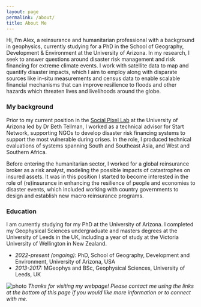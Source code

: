 ```yaml
---
layout: page
permalink: /about/
title: About Me
---
```


Hi, I’m Alex, a reinsurance and humanitarian professional with a background in geophysics, currently studying for a PhD in the School of Geography, Development & Environment at the University of Arizona. In my research, I seek to answer questions around disaster risk management and risk financing for extreme climate events. I work with satellite data to map and quantify disaster impacts, which I aim to employ along with disparate sources like in-situ measurements and census data to enable scalable financial mechanisms that can improve resilience to floods and other hazards which threaten lives and livelihoods around the globe.

### My background

Prior to my current position in the [Social Pixel Lab](https://beth-tellman.github.io/) at the University of Arizona led by Dr Beth Tellman, I worked as a technical advisor for Start Network, supporting NGOs to develop disaster risk financing systems to support the most vulnerable during crises. In the role, I produced technical evaluations of systems spanning South and Southeast Asia, and West and Southern Africa. 

Before entering the humanitarian sector, I worked for a global reinsurance broker as a risk analyst, modeling the possible impacts of catastrophes on insured assets. It was in this position I started to become interested in the role of (re)insurance in enhancing the resilience of people and economies to disaster events, which included working with country governments to design and establish new macro reinsurance programs.

### Education

I am currently studying for my PhD at the University of Arizona. I completed my Geophysical Sciences undergraduate and masters degrees at the University of Leeds in the UK, including a year of study at the Victoria University of Wellington in New Zealand.

* _2022-present (ongoing):_ PhD, School of Geography, Development and Environment, University of Arizona, USA
* _2013-2017:_ MGeophys and BSc, Geophysical Sciences, University of Leeds, UK


![photo](../images/alex.jpg "Photo")
_Thanks for visiting my webpage! Please contact me using the links at the bottom of this page if you would like more information or to connect with me._